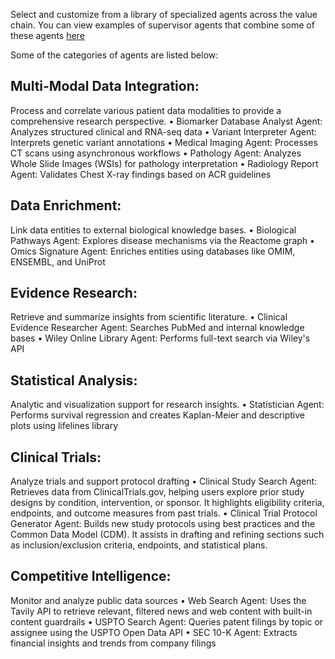 Select and customize from a library of specialized agents across the value chain. You can view examples of supervisor agents that combine some of these agents [here](../multi_agent_collaboration/)

Some of the categories of agents are listed below: 

## Multi-Modal Data Integration: 
Process and correlate various patient data modalities to provide a comprehensive research perspective.
•	Biomarker Database Analyst Agent: Analyzes structured clinical and RNA-seq data
•	Variant Interpreter Agent: Interprets genetic variant annotations
•	Medical Imaging Agent: Processes CT scans using asynchronous workflows
•	Pathology Agent: Analyzes Whole Slide Images (WSIs) for pathology interpretation
•	Radiology Report Agent: Validates Chest X-ray findings based on ACR guidelines

## Data Enrichment: 
Link data entities to external biological knowledge bases.
•	Biological Pathways Agent: Explores disease mechanisms via the Reactome graph
•	Omics Signature Agent: Enriches entities using databases like OMIM, ENSEMBL, and UniProt

## Evidence Research: 
Retrieve and summarize insights from scientific literature.
•	Clinical Evidence Researcher Agent: Searches PubMed and internal knowledge bases
•	Wiley Online Library Agent: Performs full-text search via Wiley's API

## Statistical Analysis: 
Analytic and visualization support for research insights.
•	Statistician Agent: Performs survival regression and creates Kaplan-Meier and descriptive plots using lifelines library

## Clinical Trials: 
Analyze trials and support protocol drafting
•	Clinical Study Search Agent: Retrieves data from ClinicalTrials.gov, helping users explore prior study designs by condition, intervention, or sponsor. It highlights eligibility criteria, endpoints, and outcome measures from past trials.
•	Clinical Trial Protocol Generator Agent: Builds new study protocols using best practices and the Common Data Model (CDM). It assists in drafting and refining sections such as inclusion/exclusion criteria, endpoints, and statistical plans.

## Competitive Intelligence:
Monitor and analyze public data sources
•	Web Search Agent: Uses the Tavily API to retrieve relevant, filtered news and web content with built-in content guardrails
•	USPTO Search Agent: Queries patent filings by topic or assignee using the USPTO Open Data API
•	SEC 10-K Agent: Extracts financial insights and trends from company filings

